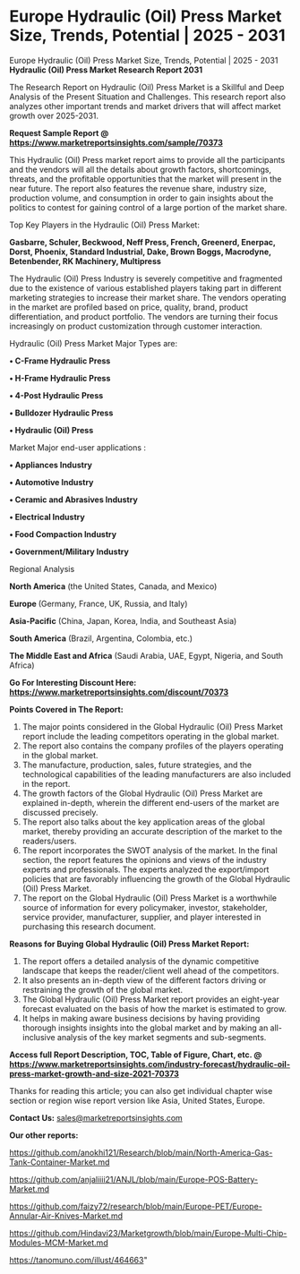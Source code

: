 # Europe Hydraulic (Oil) Press Market Size, Trends, Potential | 2025 - 2031
Europe Hydraulic (Oil) Press Market Size, Trends, Potential | 2025 - 2031
<strong>Hydraulic (Oil) Press Market Research Report 2031</strong>

The Research Report on Hydraulic (Oil) Press Market is a Skillful and Deep Analysis of the Present Situation and Challenges. This research report also analyzes other important trends and market drivers that will affect market growth over 2025-2031.

<strong>Request Sample Report @ <a href=https://www.marketreportsinsights.com/sample/70373>https://www.marketreportsinsights.com/sample/70373</a></strong>

This Hydraulic (Oil) Press market report aims to provide all the participants and the vendors will all the details about growth factors, shortcomings, threats, and the profitable opportunities that the market will present in the near future. The report also features the revenue share, industry size, production volume, and consumption in order to gain insights about the politics to contest for gaining control of a large portion of the market share.

Top Key Players in the Hydraulic (Oil) Press Market:

<strong>Gasbarre, Schuler, Beckwood, Neff Press, French, Greenerd, Enerpac, Dorst, Phoenix, Standard Industrial, Dake, Brown Boggs, Macrodyne, Betenbender, RK Machinery, Multipress</strong>

The Hydraulic (Oil) Press Industry is severely competitive and fragmented due to the existence of various established players taking part in different marketing strategies to increase their market share. The vendors operating in the market are profiled based on price, quality, brand, product differentiation, and product portfolio. The vendors are turning their focus increasingly on product customization through customer interaction.

Hydraulic (Oil) Press Market Major Types are:

<strong>• C-Frame Hydraulic Press

• H-Frame Hydraulic Press

• 4-Post Hydraulic Press

• Bulldozer Hydraulic Press

• Hydraulic (Oil) Press</strong>

Market Major end-user applications :

<strong>• Appliances Industry

• Automotive Industry

• Ceramic and Abrasives Industry

• Electrical Industry

• Food Compaction Industry

• Government/Military Industry</strong>

Regional Analysis

</u><strong><b>North America</b></strong> (the United States, Canada, and Mexico)

<strong><b>Europe </b></strong>(Germany, France, UK, Russia, and Italy)

<strong><b>Asia-Pacific</b></strong> (China, Japan, Korea, India, and Southeast Asia)

<strong><b>South America</b></strong> (Brazil, Argentina, Colombia, etc.)

<strong><b>The Middle East and Africa</b></strong> (Saudi Arabia, UAE, Egypt, Nigeria, and South Africa)

<strong>Go For Interesting Discount Here: <a href=https://www.marketreportsinsights.com/discount/70373>https://www.marketreportsinsights.com/discount/70373</a></strong>

<strong>Points Covered in The Report:</strong>
<ol>
  <li>The major points considered in the Global Hydraulic (Oil) Press Market report include the leading competitors operating in the global market.</li>
  <li>The report also contains the company profiles of the players operating in the global market.</li>
  <li>The manufacture, production, sales, future strategies, and the technological capabilities of the leading manufacturers are also included in the report.</li>
  <li>The growth factors of the Global Hydraulic (Oil) Press Market are explained in-depth, wherein the different end-users of the market are discussed precisely.</li>
  <li>The report also talks about the key application areas of the global market, thereby providing an accurate description of the market to the readers/users.</li>
  <li>The report incorporates the SWOT analysis of the market. In the final section, the report features the opinions and views of the industry experts and professionals. The experts analyzed the export/import policies that are favorably influencing the growth of the Global Hydraulic (Oil) Press Market.</li>
  <li>The report on the Global Hydraulic (Oil) Press Market is a worthwhile source of information for every policymaker, investor, stakeholder, service provider, manufacturer, supplier, and player interested in purchasing this research document.</li>
</ol>
<strong>Reasons for Buying Global Hydraulic (Oil) Press Market Report:</strong>

<ol>
  <li>The report offers a detailed analysis of the dynamic competitive landscape that keeps the reader/client well ahead of the competitors.</li>
  <li>It also presents an in-depth view of the different factors driving or restraining the growth of the global market.</li>
  <li>The Global Hydraulic (Oil) Press Market report provides an eight-year forecast evaluated on the basis of how the market is estimated to grow.</li>
  <li>It helps in making aware business decisions by having providing thorough insights insights into the global market and by making an all-inclusive analysis of the key market segments and sub-segments.</li>
</ol>
<strong>Access full Report Description, TOC, Table of Figure, Chart, etc. @ <a href=https://www.marketreportsinsights.com/industry-forecast/hydraulic-oil-press-market-growth-and-size-2021-70373>https://www.marketreportsinsights.com/industry-forecast/hydraulic-oil-press-market-growth-and-size-2021-70373</a></strong>


Thanks for reading this article; you can also get individual chapter wise section or region wise report version like Asia, United States, Europe.

<strong>Contact Us:</strong>
sales@marketreportsinsights.com

<strong>Our other reports:</strong>

<a href=https://github.com/anokhi121/Research/blob/main/North-America-Gas-Tank-Container-Market.md>https://github.com/anokhi121/Research/blob/main/North-America-Gas-Tank-Container-Market.md</a>

<a href=https://github.com/anjaliiii21/ANJL/blob/main/Europe-POS-Battery-Market.md>https://github.com/anjaliiii21/ANJL/blob/main/Europe-POS-Battery-Market.md</a>

<a href=https://github.com/faizy72/research/blob/main/Europe-PET/Europe-Annular-Air-Knives-Market.md>https://github.com/faizy72/research/blob/main/Europe-PET/Europe-Annular-Air-Knives-Market.md</a>

<a href=https://github.com/Hindavi23/Marketgrowth/blob/main/Europe-Multi-Chip-Modules-MCM-Market.md>https://github.com/Hindavi23/Marketgrowth/blob/main/Europe-Multi-Chip-Modules-MCM-Market.md</a>

<a href=https://tanomuno.com/illust/464663>https://tanomuno.com/illust/464663</a>"
